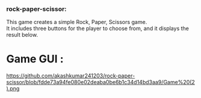 ### rock-paper-scissor:
This game creates a simple Rock, Paper, Scissors game.  
It includes three buttons for the player to choose from, and it displays the result below.   

# Game GUI :
https://github.com/akashkumar241203/rock-paper-scissor/blob/fdde73a94fe080e02deaba0be6b1c34d14bd3aa9/Game%20(2).png
